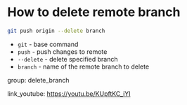 # How to delete remote branch

```bash
git push origin --delete branch
```

- `git` - base command
- `push` - push changes to remote
- `--delete` - delete specified branch
- `branch` - name of the remote branch to delete

group: delete_branch


link_youtube: https://youtu.be/KUpftKC_iYI
